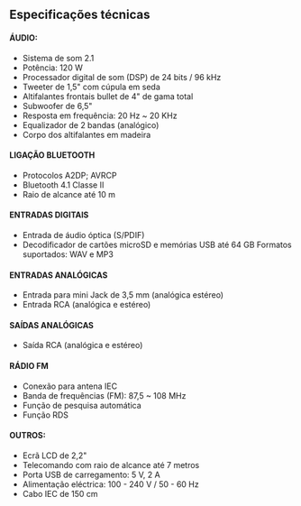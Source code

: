 ## Especificações técnicas

#### ÁUDIO:
- Sistema de som 2.1
- Potência: 120 W 
- Processador digital de som (DSP) de 24 bits / 96 kHz
- Tweeter de 1,5" com cúpula em seda
- Altifalantes frontais bullet de 4" de gama total
- Subwoofer de 6,5"
- Resposta em frequência: 20 Hz ~ 20 KHz
- Equalizador de 2 bandas (analógico)
- Corpo dos altifalantes em madeira

#### LIGAÇÃO BLUETOOTH
- Protocolos A2DP; AVRCP
- Bluetooth 4.1 Classe II 
- Raio de alcance até 10 m

#### ENTRADAS DIGITAIS
- Entrada de áudio óptica (S/PDIF)
- Decodificador de cartões microSD e memórias USB até 64 GB Formatos suportados: WAV e MP3

#### ENTRADAS ANALÓGICAS
- Entrada para mini Jack de 3,5 mm (analógica estéreo)
- Entrada RCA (analógica e estéreo) 

#### SAÍDAS ANALÓGICAS
- Saída RCA (analógica e estéreo)

#### RÁDIO FM
- Conexão para antena IEC
- Banda de frequências (FM): 87,5 ~ 108 MHz
- Função de pesquisa automática
- Função RDS

#### OUTROS:
- Ecrã LCD de 2,2"
- Telecomando com raio de alcance até 7 metros
- Porta USB de carregamento: 5 V, 2 A
- Alimentação eléctrica: 100 - 240 V / 50 - 60 Hz
- Cabo IEC de 150 cm
